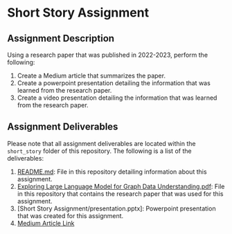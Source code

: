 # Short Story Assignment  

## Assignment Description

Using a research paper that was published in 2022-2023, perform the following:

1. Create a Medium article that summarizes the paper.
2. Create a powerpoint presentation detailing the information that was learned from the research paper.
3. Create a video presentation detailing the information that was learned from the research paper.

## Assignment Deliverables

Please note that all assignment deliverables are located within the `short_story` folder of this repository. The following is a list of the deliverables:

1. [README.md](https://github.com/SriVinayA/SJSU-CMPE255-DataMining/blob/main/Short%20Story%20Assignment/README.md): File in this repository detailing information about this assignment.
2. [Exploring Large Language Model for Graph Data Understanding.pdf](https://arxiv.org/pdf/2307.05722.pdf): File in this repository that contains the research paper that was used for this assignment.
3. [Short Story Assignment/presentation.pptx]: Powerpoint presentation that was created for this assignment.
4. [Medium Article Link](https://medium.com/@SriVinayA/exploring-the-frontier-of-ai-in-online-job-recommendations-insights-from-graph-data-understanding-7e04fdf88c26)